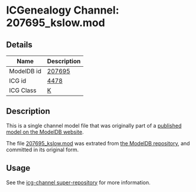 # ICGenealogy Channel: 207695\_kslow.mod

## Details

Name | Description
---- | -----------
ModelDB id | [207695](http://senselab.med.yale.edu/ModelDB/ShowModel.cshtml?model=207695)
ICG id | [4478](http://icg.neurotheory.ox.ac.uk/channels/1/4478)
ICG Class | [K](http://icg.neurotheory.ox.ac.uk/channels/1)

## Description

This is a single channel model file that was originally part of a [published model on the ModelDB website](http://senselab.med.yale.edu/mModelDB/ShowModel.cshtml?model=207695).

The file [207695\_kslow.mod](207695_kslow.mod) was extrated from [the ModelDB repository](http://senselab.med.yale.edu/ModelDB/ShowModel.cshtml?model=207695), and committed in its original form.

## Usage

See the [icg-channel super-repository](https://github.com/icgenealogy/icg-channels) for more information.